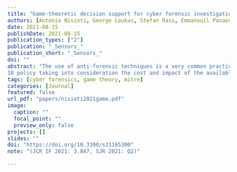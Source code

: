 ```yaml
---
title: "Game-theoretic decision support for cyber forensic investigations"
authors: [Antonia Nisioti, George Loukas, Stefan Rass, Emmanouil Panaousis]
date: 2021-08-15
publishDate: 2021-08-15
publication_types: ["2"]
publication: "_Sensors_"
publication_short: "_Sensors_"
doi: ""
abstract: "The use of anti-forensic techniques is a very common practice that stealthy adversaries may deploy to minimise their traces and make the investigation of an incident harder by evading detection and attribution. In this paper, we study the interaction between a cyber forensic Investigator and a strategic Attacker using a game-theoretic framework. This is based on a Bayesian game of incomplete information played on a multi-host cyber forensics investigation graph of actions traversed by both players. The edges of the graph represent players’ actions across different hosts in a network. In alignment with the concept of Bayesian games, we define 8 two Attacker types to represent their ability of deploying anti-forensic techniques to conceal their activities. In this way, our model allows the Investigator to identify her optimal investigating
10 policy taking into consideration the cost and impact of the available actions, while coping with the uncertainty of the Attacker’s type and strategic decisions. To evaluate our model, we construct a realistic case study based on threat reports and data extracted from the MITRE ATT&CK STIX repository, Common Vulnerability Scoring System (CVSS), and interviews with cyber-security practitioners. We use the case study to compare the performance of the proposed method against 15 two other investigative methods and three different types of Attackers."
tags: [cyber forensics, game theory, mitre]
categories: [Journal]
featured: false
url_pdf: "papers/nisioti2021game.pdf"
image:
  caption: ""
  focal_point: ""
  preview_only: false
projects: []
slides: ""
doi: "https://doi.org/10.3390/s21165300"
note: "(JCR IF 2021: 3.847, SJR 2021: Q2)"

---
```

